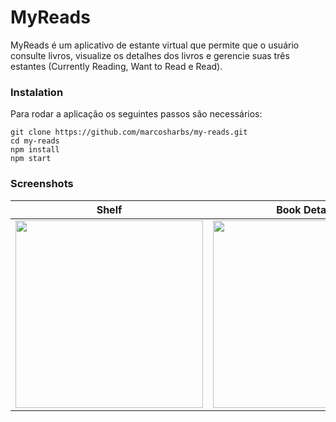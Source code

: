# MyReads

MyReads é um aplicativo de estante virtual que permite que o usuário consulte livros, visualize os detalhes dos livros e gerencie suas três estantes (Currently Reading, Want to Read e Read).

### Instalation

Para rodar a aplicação os seguintes passos são necessários:

```
git clone https://github.com/marcosharbs/my-reads.git
cd my-reads
npm install
npm start
```

### Screenshots

Shelf|Book Details|Search
-----|------------|------
<img src="https://raw.githubusercontent.com/marcosharbs/my-reads/master/imgs/img-1.png" width="300px">|<img src="https://raw.githubusercontent.com/marcosharbs/my-reads/master/imgs/img-2.png" width="300px">|<img src="https://raw.githubusercontent.com/marcosharbs/my-reads/master/imgs/img-3.png" width="300px">

